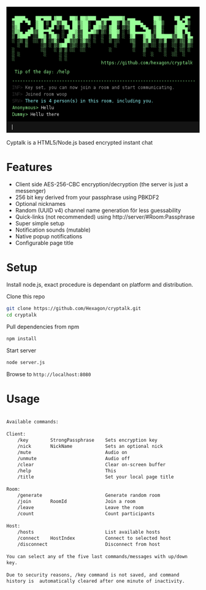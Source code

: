 ![cryptalk](/docs/screenshot.png)

Cyptalk is a HTML5/Node.js based encrypted instant chat

Features
========

  * Client side AES-256-CBC encryption/decryption (the server is just a messenger)
  * 256 bit key derived from your passphrase using PBKDF2
  * Optional nicknames
  * Random (UUID v4) channel name generation för less guessability
  * Quick-links (not recommended) using http://server/#Room:Passphrase
  * Super simple setup
  * Notification sounds (mutable)
  * Native popup notifications
  * Configurable page title


Setup
========

Install node.js, exact procedure is dependant on platform and distribution.

Clone this repo
```bash
git clone https://github.com/Hexagon/cryptalk.git
cd cryptalk
```

Pull dependencies from npm
```bash
npm install
```

Start server
```bash
node server.js
```

Browse to ```http://localhost:8080```


Usage
========

```

Available commands:

Client:                                                    			
	/key		StrongPassphrase	Sets encryption key                
	/nick		NickName			Sets an optional nick         
	/mute  							Audio on
	/unmute  						Audio off	
	/clear							Clear on-screen buffer   
	/help							This                                      
	/title							Set your local page title				
                                                                       
Room:                                                    				
 	/generate 						Generate random room        
	/join		RoomId				Join a room	         
	/leave							Leave the room          
	/count							Count participants 
                                                                       
Host:  		                                                    	
	/hosts							List available hosts   
	/connect	HostIndex			Connect to selected host    
	/disconnect						Disconnect from host         
                                                                       
You can select any of the five last commands/messages with up/down key.
                                                                       
Due to security reasons, /key command is not saved, and command        
history is  automatically cleared after one minute of inactivity.      

```
